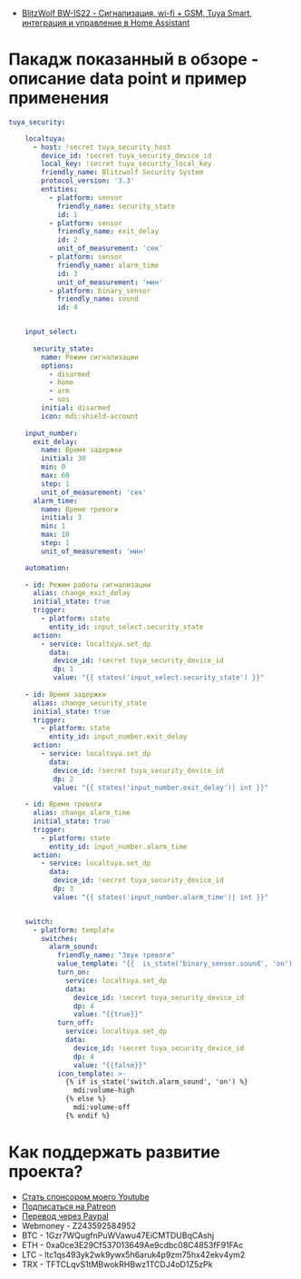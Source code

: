 * [BlitzWolf BW-IS22 - Сигнализация, wi-fi + GSM,  Tuya Smart, интеграция и управление в Home Assistant](https://youtu.be/q8662SThzoQ)

# Пакадж показанный в обзоре - описание data point и пример применения


```yaml
tuya_security:

    localtuya:
      - host: !secret tuya_security_host
        device_id: !secret tuya_security_device_id
        local_key: !secret tuya_security_local_key
        friendly_name: Blitzwolf Security System
        protocol_version: '3.3'
        entities:
          - platform: sensor
            friendly_name: security_state
            id: 1
          - platform: sensor
            friendly_name: exit_delay
            id: 2
            unit_of_measurement: 'сек'
          - platform: sensor
            friendly_name: alarm_time
            id: 3
            unit_of_measurement: 'мин'
          - platform: binary_sensor
            friendly_name: sound
            id: 4


    input_select:               
               
      security_state:
        name: Режим сигнализации
        options:
          - disarmed
          - home
          - arm
          - sos
        initial: disarmed
        icon: mdi:shield-account
        
    input_number:
      exit_delay:
        name: Время задержки
        initial: 30
        min: 0
        max: 60
        step: 1
        unit_of_measurement: 'сек'
      alarm_time:
        name: Время тревоги
        initial: 3
        min: 1
        max: 10
        step: 1
        unit_of_measurement: 'мин'

    automation:               
               
    - id: Режим работы сигнализации
      alias: change_exit_delay
      initial_state: true
      trigger:
        - platform: state
          entity_id: input_select.security_state
      action:
        - service: localtuya.set_dp
          data:
           device_id: !secret tuya_security_device_id
           dp: 1
           value: "{{ states('input_select.security_state') }}"
           
    - id: Время задержки
      alias: change_security_state
      initial_state: true
      trigger:
        - platform: state
          entity_id: input_number.exit_delay
      action:
        - service: localtuya.set_dp
          data:
           device_id: !secret tuya_security_device_id
           dp: 2
           value: "{{ states('input_number.exit_delay')| int }}"
           
    - id: Время тревоги
      alias: change_alarm_time
      initial_state: true
      trigger:
        - platform: state
          entity_id: input_number.alarm_time
      action:
        - service: localtuya.set_dp
          data:
           device_id: !secret tuya_security_device_id
           dp: 3
           value: "{{ states('input_number.alarm_time')| int }}"


    switch:                   
      - platform: template
        switches:
          alarm_sound:
            friendly_name: "Звук тревоги"
            value_template: "{{  is_state('binary_sensor.sound', 'on') }}"
            turn_on:
              service: localtuya.set_dp
              data:
                device_id: !secret tuya_security_device_id
                dp: 4
                value: "{{true}}"
            turn_off:
              service: localtuya.set_dp
              data:
                device_id: !secret tuya_security_device_id
                dp: 4
                value: "{{false}}"
            icon_template: >-
              {% if is_state('switch.alarm_sound', 'on') %}
                mdi:volume-high
              {% else %}
                mdi:volume-off
              {% endif %}        
```

# Как поддержать развитие проекта?
* [Стать спонсором моего Youtube](http://kvazis.link/sponsorship)
* [Подписаться на Patreon](http://kvazis.link/patreon)
* [Перевод через Paypal](http://kvazis.link/paypal)
* Webmoney - Z243592584952
* BTC - 1Gzr7WQugfnPuWVawu47EiCMTDUBqCAshj
* ETH - 0xa0ce3E29Cf537013649Ae9cdbc08C4853fF91FAc
* LTC - ltc1qs493yk2wk9ywx5h6aruk4p9zm75hx42ekv4ym2
* TRX - TFTCLqvS1tMBwokRHBwz1TCDJ4oD1Z5zPk